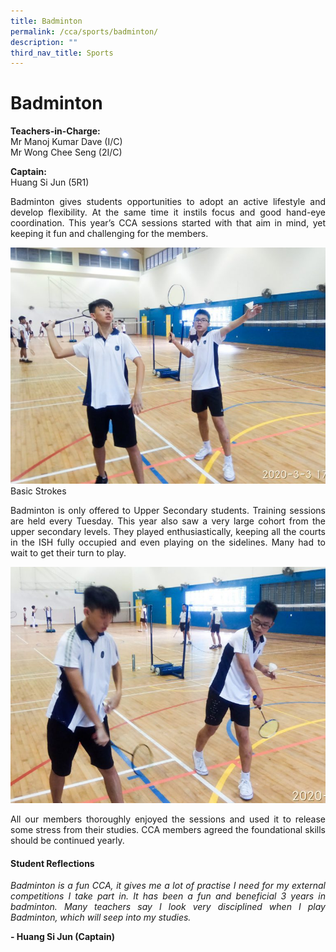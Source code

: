 ```yaml
---
title: Badminton
permalink: /cca/sports/badminton/
description: ""
third_nav_title: Sports
---
```

# Badminton

**Teachers-in-Charge:** <br>
Mr Manoj Kumar Dave (I/C) <br>
Mr Wong Chee Seng (2I/C)

**Captain:** <br>
Huang Si Jun (5R1)
<p style="text-align:justify">
Badminton gives students opportunities to adopt an active lifestyle and develop flexibility. At the same time it instils focus and good hand-eye coordination. This year’s CCA sessions started with that aim in mind, yet keeping it fun and challenging for the members.</p>

![Basic Strokes](/images/Cca/cca-badmin-i-Basic-stroke-768x576.jpg)
Basic Strokes
<p style="text-align:justify">
Badminton is only offered to Upper Secondary students. Training sessions are held every Tuesday. This year also saw a very large cohort from the upper secondary levels. They played enthusiastically, keeping all the courts in the ISH fully occupied and even playing on the sidelines. Many had to wait to get their turn to play.</p>

![Hand-eye coordination](/images/Cca/cca-badmin-i-Hand-eye-coordination-768x576.jpg)

<p style="text-align:justify">
	All our members thoroughly enjoyed the sessions and used it to release some stress from their studies. CCA members agreed the foundational skills should be continued yearly.</p>

#### Student Reflections
<p style="text-align:justify; font-style:italic">
Badminton is a fun CCA, it gives me a lot of practise I need for my external competitions I take part in. It has been a fun and beneficial 3 years in badminton. Many teachers say I look very disciplined when I play Badminton, which will seep into my studies.</p>

**- Huang Si Jun (Captain)**